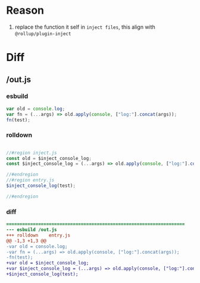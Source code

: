 # Reason
1. replace the function it self in `inject files`, this align with `@rollup/plugin-inject`
# Diff
## /out.js
### esbuild
```js
var old = console.log;
var fn = (...args) => old.apply(console, ["log:"].concat(args));
fn(test);
```
### rolldown
```js

//#region inject.js
const old = $inject_console_log;
const $inject_console_log = (...args) => old.apply(console, ["log:"].concat(args));

//#endregion
//#region entry.js
$inject_console_log(test);

//#endregion
```
### diff
```diff
===================================================================
--- esbuild	/out.js
+++ rolldown	entry.js
@@ -1,3 +1,3 @@
-var old = console.log;
-var fn = (...args) => old.apply(console, ["log:"].concat(args));
-fn(test);
+var old = $inject_console_log;
+var $inject_console_log = (...args) => old.apply(console, ["log:"].concat(args));
+$inject_console_log(test);

```